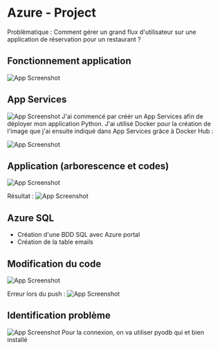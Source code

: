 
# Azure - Project

Problèmatique : Comment gérer un grand flux d'utilisateur sur une application de réservation pour un restaurant ?
## Fonctionnement application

![App Screenshot](https://i.postimg.cc/m2Yq4p1W/image.png)
## App Services

![App Screenshot](https://i.postimg.cc/yNvmLRd2/photo-2023-09-29-14-00-47.jpg)
J'ai commencé par créér un App Services afin de déployer mon application Python.
J'ai utilisé Docker pour la création de l'image que j'ai ensuite indiqué dans App Services grâce à Docker Hub :

![App Screenshot](https://i.postimg.cc/rmdKkRVd/image.png)

## Application (arborescence et codes)

![App Screenshot](https://i.postimg.cc/VNkgPwJS/image.png)

Résultat : 
![App Screenshot](https://i.postimg.cc/9MdTSNc8/image.png)

## Azure SQL

- Création d'une BDD SQL avec Azure portal
- Création de la table emails

## Modification du code 

![App Screenshot](https://i.postimg.cc/L4WKNz9P/image.png)

Erreur lors du push : 
![App Screenshot](https://i.postimg.cc/zfHRHwGk/image.png)

## Identification problème

![App Screenshot](https://i.postimg.cc/xTs0Ydz2/image.png)
Pour la connexion, on va utiliser pyodb qui et bien installé
